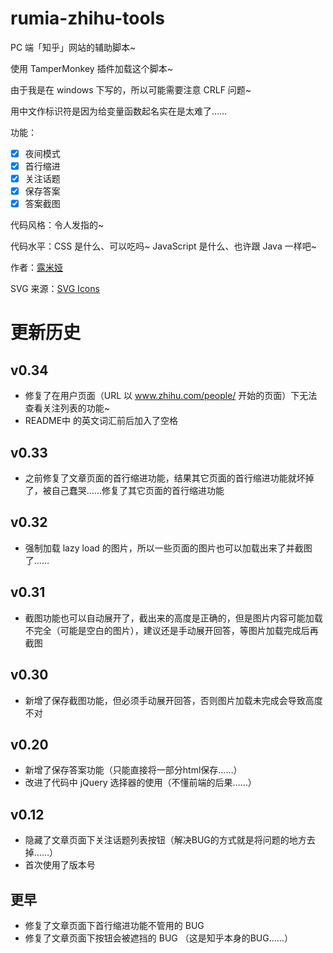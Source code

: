 # rumia-zhihu-tools
PC 端「知乎」网站的辅助脚本~

使用 TamperMonkey 插件加载这个脚本~

由于我是在 windows 下写的，所以可能需要注意 CRLF 问题~

用中文作标识符是因为给变量函数起名实在是太难了……

功能：
- [x] 夜间模式
- [x] 首行缩进
- [x] 关注话题
- [x] 保存答案
- [x] 答案截图

代码风格：令人发指的~

代码水平：CSS 是什么、可以吃吗~
JavaScript 是什么、也许跟 Java 一样吧~

作者：[露米娅](https://www.zhihu.com/people/lu-mi-ya-56/)

SVG 来源：[SVG Icons](http://svgicons.sparkk.fr/)

# 更新历史
## v0.34
- 修复了在用户页面（URL 以 www.zhihu.com/people/ 开始的页面）下无法查看关注列表的功能~
- README中 的英文词汇前后加入了空格

## v0.33
- 之前修复了文章页面的首行缩进功能，结果其它页面的首行缩进功能就坏掉了，被自己蠢哭……修复了其它页面的首行缩进功能

## v0.32
- 强制加载 lazy load 的图片，所以一些页面的图片也可以加载出来了并截图了……

## v0.31
- 截图功能也可以自动展开了，截出来的高度是正确的，但是图片内容可能加载不完全（可能是空白的图片），建议还是手动展开回答，等图片加载完成后再截图

## v0.30
- 新增了保存截图功能，但必须手动展开回答，否则图片加载未完成会导致高度不对

## v0.20
- 新增了保存答案功能（只能直接将一部分html保存……）
- 改进了代码中 jQuery 选择器的使用（不懂前端的后果……）

## v0.12
- 隐藏了文章页面下关注话题列表按钮（解决BUG的方式就是将问题的地方去掉……）
- 首次使用了版本号

## 更早
- 修复了文章页面下首行缩进功能不管用的 BUG
- 修复了文章页面下按钮会被遮挡的 BUG （这是知乎本身的BUG……）


